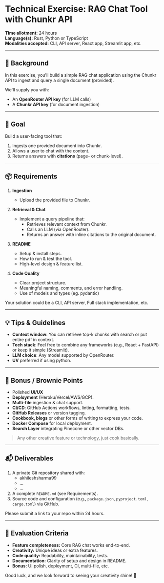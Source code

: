 # Technical Exercise: RAG Chat Tool with Chunkr API

**Time allotment:** 24 hours  
**Language(s):** Rust, Python or TypeScript  
**Modalities accepted:** CLI, API server, React app, Streamlit app, etc.

---

## 📖 Background

In this exercise, you'll build a simple RAG chat application using the Chunkr API to ingest and query a single document (provided).

We'll supply you with:
- An **OpenRouter API key** (for LLM calls)
- A **Chunkr API key** (for document ingestion)

---

## 🎯 Goal

Build a user-facing tool that:
1. Ingests one provided document into Chunkr.
2. Allows a user to chat with the content.
3. Returns answers with **citations** (page- or chunk-level).

---

## 📦 Requirements

1. **Ingestion**  
   - Upload the provided file to Chunkr.

2. **Retrieval & Chat**  
   - Implement a query pipeline that:
     - Retrieves relevant context from Chunkr.
     - Calls an LLM (via OpenRouter).
     - Returns an answer with inline citations to the original document.

3. **README**  
   - Setup & install steps.
   - How to run & test the tool.
   - High-level design & feature list.

4. **Code Quality**  
   - Clear project structure.
   - Meaningful naming, comments, and error handling.
   - Use of models and types (eg. pydantic)

Your solution could be a CLI, API server, Full stack implementation, etc. 

---

## 💡 Tips & Guidelines

- **Context window**: You can retrieve top-k chunks with search or put entire pdf in context.
- **Tech stack**: Feel free to combine any frameworks (e.g., React + FastAPI) or keep it simple (Streamlit).
- **LLM choice**: Any model supported by OpenRouter.
- **UV** preferred if using python.

---

## 🎁 Bonus / Brownie Points

- Polished **UI/UX**
- **Deployment** (Heroku/Vercel/AWS/GCP).
- **Multi-file** ingestion & chat support.
- **CI/CD**: GitHub Actions workflows, linting, formatting, tests.
- **GitHub Releases** or version tagging.
- **Cookbook, blogs** or other forms of writing to express your code.
- **Docker Compose** for local deployment.
- **Search Layer** integrating Pinecone or other vector DBs.
> Any other creative feature or technology, just cook basically.

---

## 📬 Deliverables

1. A private Git repository shared with:
    - akhileshsharma99
    - ...
    - ...
2. A complete `README.md` (see Requirements).
3. Source code and configuration (e.g., `package.json`, `pyproject.toml`, `cargo.toml`) via GitHub.

Please submit a link to your repo within 24 hours.

---

## 🧪 Evaluation Criteria

- **Feature completeness:** Core RAG chat works end-to-end.
- **Creativity:** Unique ideas or extra features.
- **Code quality:** Readability, maintainability, tests.
- **Documentation:** Clarity of setup and design in README.
- **Bonus:** UI polish, deployment, CI, multi-file, etc.

Good luck, and we look forward to seeing your creativity shine! 🚀
